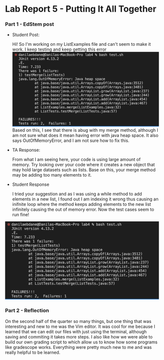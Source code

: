 # Lab Report 5 - Putting It All Together
### Part 1 - EdStem post
* Student Post:
  
  Hi! So I'm working on my ListExamples file and can't seem to make it work. I keep testing and keep getting this error
![Image](LR5ss.png)
  Based on this, I see that there is abug with my merge method, although I am not sure what does it mean having error with java heap space. It also says OutOfMemoryError, and I am not sure how to fix this.
  
* TA Response:

  From what I am seeing here, your code is using large amount of memory. Try looking over your code where it creates a new object that may hold large datasets such as lists. Base on this, your merge method may be adding too many elements to it. 

* Student Response

  I tried your suggestion and as I was using a while method to add elements in a new list, I found out I am indexing it wrong thus causing an inifnite loop where the method keeps adding elements to the new list infinitely causing the out of memory error. Now the test cases seem to run fine!

![Image](LR5ss.png)




### Part 2 - Reflection
  On the second half of the quarter so many things, but one thing that was interesting and new to me was the Vim editor. It was cool for me because I learned that we can edit our files with just using the terminal, although saving and commiting it takes more steps. I also like how we were able to build our own grading script to which allow us to know how some programs like gradescope works. Everything were pretty much new to me and was really helpful to be learned. 
